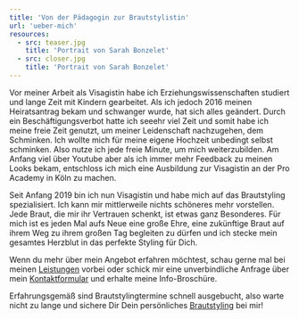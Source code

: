 ```yaml
---
title: 'Von der Pädagogin zur Brautstylistin'
url: 'ueber-mich'
resources:
  - src: teaser.jpg
    title: 'Portrait von Sarah Bonzelet'
  - src: closer.jpg
    title: 'Portrait von Sarah Bonzelet'
---
```


Vor meiner Arbeit als Visagistin habe ich Erziehungswissenschaften studiert und lange Zeit mit Kindern gearbeitet. Als ich jedoch 2016 meinen Heiratsantrag bekam und schwanger wurde, hat sich alles geändert. Durch ein Beschäftigungsverbot hatte ich seeehr viel Zeit und somit habe ich meine freie Zeit genutzt, um meiner Leidenschaft nachzugehen, dem Schminken. Ich wollte mich für meine eigene Hochzeit unbedingt selbst schminken. Also nutze ich jede freie Minute, um mich weiterzubilden. Am Anfang viel über Youtube aber als ich immer mehr Feedback zu meinen Looks bekam, entschloss ich mich eine Ausbildung zur Visagistin an der Pro Academy in Köln zu machen.

Seit Anfang 2019 bin ich nun Visagistin und habe mich auf das Brautstyling spezialisiert. Ich kann mir mittlerweile nichts schöneres mehr vorstellen. Jede Braut, die mir ihr Vertrauen schenkt, ist etwas ganz Besonderes. Für mich ist es jeden Mal aufs Neue eine große Ehre, eine zukünftige Braut auf ihrem Weg zu ihrem großen Tag begleiten zu dürfen und ich stecke mein gesamtes Herzblut in das perfekte Styling für Dich.

Wenn du mehr über mein Angebot erfahren möchtest, schau gerne mal bei meinen [Leistungen](/#meine-leistungen) vorbei oder schick mir eine unverbindliche Anfrage über mein [Kontaktformular](/kontakt) und erhalte meine Info-Broschüre.

Erfahrungsgemäß sind Brautstylingtermine schnell ausgebucht, also warte nicht zu lange und sichere Dir Dein persönliches [Brautstyling](/services/brautstyling) bei mir!
